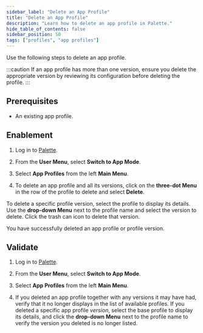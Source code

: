 ```yaml
---
sidebar_label: "Delete an App Profile"
title: "Delete an App Profile"
description: "Learn how to delete an app profile in Palette."
hide_table_of_contents: false
sidebar_position: 50
tags: ["profiles", "app profiles"]
---
```



Use the following steps to delete an app profile. 

:::caution
If an app profile has more than one version, ensure you delete the appropriate version by reviewing its configuration before deleting the profile.
:::

## Prerequisites 

- An existing app profile. 

## Enablement

1. Log in to [Palette](https://console.spectrocloud.com/).

2. From the **User Menu**, select **Switch to App Mode**.

3. Select **App Profiles** from the left **Main Menu**.

4. To delete an app profile and all its versions, click on the **three-dot Menu** in the row of the profile to delete and select **Delete**. 

  To delete a specific profile version, select the profile to display its details. Use the **drop-down Menu** next to the profile name and select the version to delete. Click the trash can icon to delete that version. 

You have successfully deleted an app profile or profile version.


## Validate

1. Log in to [Palette](https://console.spectrocloud.com/).

2. From the **User Menu**, select **Switch to App Mode**.

3. Select **App Profiles** from the left **Main Menu**.   

4. If you deleted an app profile together with any versions it may have had, verify that it no longer displays in the list of available profiles. If you deleted a specific app profile *version*, select the base profile to display its details, and click the **drop-down Menu** next to the profile name to verify the version you deleted is no longer listed.